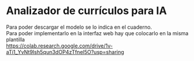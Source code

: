 # Analizador de currículos para IA
  
Para poder descargar el modelo se lo indica en el cuaderno.  
Para poder implementarlo en la interfaz web hay que colocarlo en la misma plantilla  
https://colab.research.google.com/drive/1v-aTi1_YvNt9Ish5qun3dOP4zTfnel5O?usp=sharing
